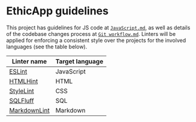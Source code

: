 # EthicApp guidelines

This project has guidelines for JS code at [`JavaScript.md`](./JavaScript.md), as well as details of the codebase changes process at [`Git workflow.md`](./Git%20workflow.md). Linters will be applied for enforcing a consistent style over the projects for the involved languages (see the table below).

| Linter name                                                | Target language |
| ---------------------------------------------------------- | --------------- |
| [ESLint](https://eslint.org/)                              | JavaScript      |
| [HTMLHint](https://htmlhint.com/)                          | HTML            |
| [StyleLint](https://stylelint.io/)                         | CSS             |
| [SQLFluff](https://www.sqlfluff.com/)                      | SQL             |
| [MarkdownLint](https://github.com/DavidAnson/markdownlint) | Markdown        |
